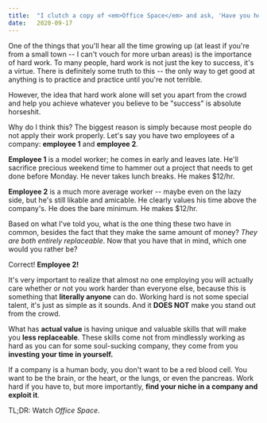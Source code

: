 ```yaml
---
title:  "I clutch a copy of <em>Office Space</em> and ask, 'Have you heard the good word?'"
date:   2020-09-17
---
```


One of the things that you'll hear all the time growing up (at least if you're from a small town -- I can't vouch for more urban areas) is the importance of hard work. To many people, hard work is not just the key to success, it's a virtue. There is definitely some truth to this -- the only way to get good at anything is to practice and practice until you're not terrible.

However, the idea that hard work alone will set you apart from the crowd and help you achieve whatever you believe to be "success" is absolute horseshit.

Why do I think this? The biggest reason is simply because most people do not apply their work properly. Let's say you have two employees of a company: <strong>employee 1</strong> and <strong>employee 2</strong>.

<strong>Employee 1</strong> is a model worker; he comes in early and leaves late. He'll sacrifice precious weekend time to hammer out a project that needs to get done before Monday. He never takes lunch breaks. He makes $12/hr.

<strong>Employee 2</strong> is a much more average worker -- maybe even on the lazy side, but he's still likable and amicable. He clearly values his time above the company's. He does the bare minimum. He makes $12/hr.

Based on what I've told you, what is the one thing these two have in common, besides the fact that they make the same amount of money? <em>They are both entirely replaceable</em>. Now that you have that in mind, which one would you rather be? 

Correct! <strong>Employee 2!</strong>

It's very important to realize that almost no one employing you will actually care whether or not you work harder than everyone else, because this is something that <strong>literally anyone</strong> can do. Working hard is not some special talent, it's just as simple as it sounds. And it <strong>DOES NOT</strong> make you stand out from the crowd.

What has <strong>actual value</strong> is having unique and valuable skills that will make you <strong>less replaceable</strong>. These skills come not from mindlessly working as hard as you can for some soul-sucking company, they come from you <strong>investing your time in yourself.</strong>

If a company is a human body, you don't want to be a red blood cell. You want to be the brain, or the heart, or the lungs, or even the pancreas. Work hard if you have to, but more importantly, <strong>find your niche in a company and exploit it</strong>.

TL;DR: Watch <em>Office Space</em>.
